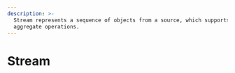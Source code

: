 ```yaml
---
description: >-
  Stream represents a sequence of objects from a source, which supports
  aggregate operations.
---
```


# Stream


